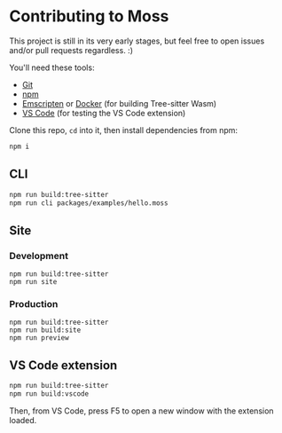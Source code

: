 # Contributing to Moss

This project is still in its very early stages, but feel free to open issues
and/or pull requests regardless. :)

You'll need these tools:

- [Git][]
- [npm][]
- [Emscripten][] or [Docker][] (for building Tree-sitter Wasm)
- [VS Code][] (for testing the VS Code extension)

Clone this repo, `cd` into it, then install dependencies from npm:

```sh
npm i
```

## CLI

```sh
npm run build:tree-sitter
npm run cli packages/examples/hello.moss
```

## Site

### Development

```
npm run build:tree-sitter
npm run site
```

### Production

```
npm run build:tree-sitter
npm run build:site
npm run preview
```

## VS Code extension

```sh
npm run build:tree-sitter
npm run build:vscode
```

Then, from VS Code, press F5 to open a new window with the extension loaded.

[docker]: https://docs.docker.com/get-docker/
[emscripten]: https://emscripten.org/docs/getting_started/downloads.html
[git]: https://git-scm.com/downloads
[npm]: https://docs.npmjs.com/downloading-and-installing-node-js-and-npm
[vs code]: https://code.visualstudio.com/download
